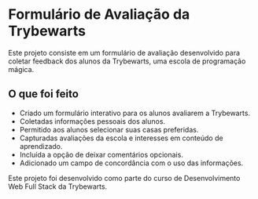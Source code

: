 # Formulário de Avaliação da Trybewarts

Este projeto consiste em um formulário de avaliação desenvolvido para coletar feedback dos alunos da Trybewarts, uma escola de programação mágica.

## O que foi feito

- Criado um formulário interativo para os alunos avaliarem a Trybewarts.
- Coletadas informações pessoais dos alunos.
- Permitido aos alunos selecionar suas casas preferidas.
- Capturadas avaliações da escola e interesses em conteúdo de aprendizado.
- Incluída a opção de deixar comentários opcionais.
- Adicionado um campo de concordância com o uso das informações.

Este projeto foi desenvolvido como parte do curso de Desenvolvimento Web Full Stack da Trybewarts.
